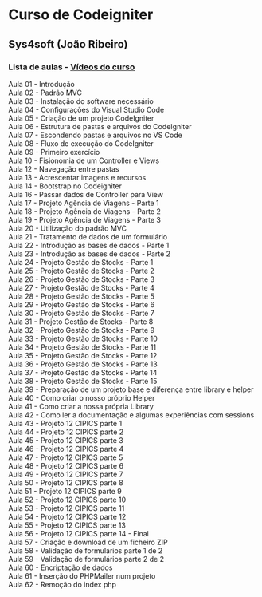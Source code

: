 # Curso de Codeigniter
## Sys4soft (João Ribeiro)

### Lista de aulas - [Vídeos do curso](https://www.youtube.com/watch?v=LCuhLhOEtlg&list=PLXik_5Br-zO_Wm3hOar8liZOkV4xUYqUE)

Aula 01 - Introdução  
Aula 02 - Padrão MVC  
Aula 03 - Instalação do software necessário  
Aula 04 - Configurações do Visual Studio Code  
Aula 05 - Criação de um projeto CodeIgniter  
Aula 06 - Estrutura de pastas e arquivos do CodeIgniter  
Aula 07 - Escondendo pastas e arquivos no VS Code  
Aula 08 - Fluxo de execução do CodeIgniter  
Aula 09 - Primeiro exercício  
Aula 10 - Fisionomia de um Controller e Views  
Aula 12 - Navegação entre pastas  
Aula 13 - Acrescentar imagens e recursos  
Aula 14 - Bootstrap no Codeigniter  
Aula 16 - Passar dados de Controller para View  
Aula 17 - Projeto Agência de Viagens - Parte 1  
Aula 18 - Projeto Agência de Viagens - Parte 2  
Aula 19 - Projeto Agência de Viagens - Parte 3  
Aula 20 - Utilização do padrão MVC  
Aula 21 - Tratamento de dados de um formulário  
Aula 22 - Introdução as bases de dados - Parte 1  
Aula 23 - Introdução as bases de dados - Parte 2  
Aula 24 - Projeto Gestão de Stocks - Parte 1  
Aula 25 - Projeto Gestão de Stocks - Parte 2  
Aula 26 - Projeto Gestão de Stocks - Parte 3  
Aula 27 - Projeto Gestão de Stocks - Parte 4  
Aula 28 - Projeto Gestão de Stocks - Parte 5  
Aula 29 - Projeto Gestão de Stocks - Parte 6  
Aula 30 - Projeto Gestão de Stocks - Parte 7  
Aula 31 - Projeto Gestão de Stocks - Parte 8  
Aula 32 - Projeto Gestão de Stocks - Parte 9  
Aula 33 - Projeto Gestão de Stocks - Parte 10  
Aula 34 - Projeto Gestão de Stocks - Parte 11  
Aula 35 - Projeto Gestão de Stocks - Parte 12  
Aula 36 - Projeto Gestão de Stocks - Parte 13  
Aula 37 - Projeto Gestão de Stocks - Parte 14  
Aula 38 - Projeto Gestão de Stocks - Parte 15  
Aula 39 - Preparação de um projeto base e diferença entre library e helper  
Aula 40 - Como criar o nosso próprio Helper  
Aula 41 - Como criar a nossa própria Library  
Aula 42 - Como ler a documentação e algumas experiências com sessions  
Aula 43 - Projeto 12 CIPICS parte 1  
Aula 44 - Projeto 12 CIPICS parte 2  
Aula 45 - Projeto 12 CIPICS parte 3  
Aula 46 - Projeto 12 CIPICS parte 4  
Aula 47 - Projeto 12 CIPICS parte 5  
Aula 48 - Projeto 12 CIPICS parte 6  
Aula 49 - Projeto 12 CIPICS parte 7  
Aula 50 - Projeto 12 CIPICS parte 8  
Aula 51 - Projeto 12 CIPICS parte 9  
Aula 52 - Projeto 12 CIPICS parte 10  
Aula 53 - Projeto 12 CIPICS parte 11  
Aula 54 - Projeto 12 CIPICS parte 12  
Aula 55 - Projeto 12 CIPICS parte 13  
Aula 56 - Projeto 12 CIPICS parte 14 - Final  
Aula 57 - Criação e download de um ficheiro ZIP  
Aula 58 - Validação de formulários parte 1 de 2  
Aula 59 - Validação de formulários parte 2 de 2  
Aula 60 - Encriptação de dados  
Aula 61 - Inserção do PHPMailer num projeto  
Aula 62 - Remoção do index php  